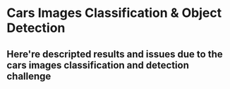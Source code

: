 # Cars Images Classification & Object Detection
## Here're descripted results and issues due to the cars images classification and detection challenge
